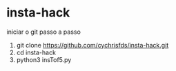 # insta-hack


iniciar o git passo a passo


1. git clone https://github.com/cychrisfds/insta-hack.git 
2. cd insta-hack
3. python3 insTof5.py

